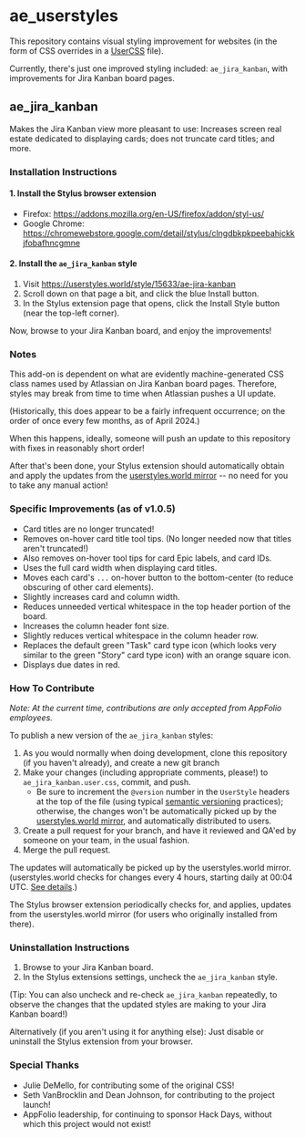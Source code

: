 # ae_userstyles

This repository contains visual styling improvement for websites (in the form of CSS overrides in a [UserCSS](https://github.com/openstyles/stylus/wiki/UserCSS) file). 

Currently, there's just one improved styling included: `ae_jira_kanban`, with improvements for Jira Kanban board pages. 

## ae_jira_kanban

Makes the Jira Kanban view more pleasant to use: Increases screen real estate dedicated to displaying cards; does not truncate card titles; and more.

### Installation Instructions

#### 1. Install the Stylus browser extension 

- Firefox: https://addons.mozilla.org/en-US/firefox/addon/styl-us/
- Google Chrome: https://chromewebstore.google.com/detail/stylus/clngdbkpkpeebahjckkjfobafhncgmne 

#### 2. Install the `ae_jira_kanban` style

1. Visit https://userstyles.world/style/15633/ae-jira-kanban 
2. Scroll down on that page a bit, and click the blue Install button. 
3. In the Stylus extension page that opens, click the Install Style button (near the top-left corner).

Now, browse to your Jira Kanban board, and enjoy the improvements!

### Notes

This add-on is dependent on what are evidently machine-generated CSS class names used by Atlassian on Jira Kanban board pages. Therefore, styles may break from time to time when Atlassian pushes a UI update.

(Historically, this does appear to be a fairly infrequent occurrence; on the order of once every few months, as of April 2024.)

When this happens, ideally, someone will push an update to this repository with fixes in reasonably short order! 

After that's been done, your Stylus extension should automatically obtain and apply the updates from the [userstyles.world mirror](https://userstyles.world/style/15633/ae-jira-kanban) -- no need for you to take any manual action!

### Specific Improvements (as of v1.0.5)

- Card titles are no longer truncated!
- Removes on-hover card title tool tips. (No longer needed now that titles aren't truncated!)
- Also removes on-hover tool tips for card Epic labels, and card IDs. 
- Uses the full card width when displaying card titles.
- Moves each card's `...` on-hover button to the bottom-center (to reduce obscuring of other card elements).
- Slightly increases card and column width.
- Reduces unneeded vertical whitespace in the top header portion of the board.
- Increases the column header font size.
- Slightly reduces vertical whitespace in the column header row.
- Replaces the default green "Task" card type icon (which looks very similar to the green "Story" card type icon) with an orange square icon.
- Displays due dates in red.

### How To Contribute

_Note: At the current time, contributions are only accepted from AppFolio employees._

To publish a new version of the `ae_jira_kanban` styles:

1. As you would normally when doing development, clone this repository (if you haven't already), and create a new git branch
2. Make your changes (including appropriate comments, please!) to `ae_jira_kanban.user.css`, commit, and push.
    - Be sure to increment the `@version` number in the `UserStyle` headers at the top of the file (using typical [semantic versioning](https://semver.org/) practices); otherwise, the changes won't be automatically picked up by the [userstyles.world mirror](https://userstyles.world/style/15633/ae-jira-kanban), and automatically distributed to users.
3. Create a pull request for your branch, and have it reviewed and QA'ed by someone on your team, in the usual fashion.
4. Merge the pull request.

The updates will automatically be picked up by the userstyles.world mirror. (userstyles.world checks for changes every 4 hours, starting daily at 00:04 UTC. [See details](https://userstyles.world/docs/faq#how-does-mirroring-source-code-work).)

The Stylus browser extension periodically checks for, and applies, updates from the userstyles.world mirror (for users who originally installed from there). 

### Uninstallation Instructions

1. Browse to your Jira Kanban board. 
2. In the Stylus extensions settings, uncheck the `ae_jira_kanban` style.

(Tip: You can also uncheck and re-check `ae_jira_kanban` repeatedly, to observe the changes that the updated styles are making to your Jira Kanban board!)

Alternatively (if you aren't using it for anything else): Just disable or uninstall the Stylus extension from your browser.

### Special Thanks

- Julie DeMello, for contributing some of the original CSS!
- Seth VanBrocklin and Dean Johnson, for contributing to the project launch!
- AppFolio leadership, for continuing to sponsor Hack Days, without which this project would not exist!

